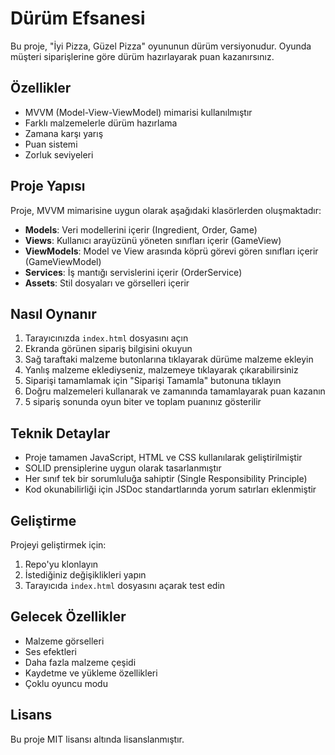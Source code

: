 # Dürüm Efsanesi

Bu proje, "İyi Pizza, Güzel Pizza" oyununun dürüm versiyonudur. Oyunda müşteri siparişlerine göre dürüm hazırlayarak puan kazanırsınız.

## Özellikler

- MVVM (Model-View-ViewModel) mimarisi kullanılmıştır
- Farklı malzemelerle dürüm hazırlama
- Zamana karşı yarış
- Puan sistemi
- Zorluk seviyeleri

## Proje Yapısı

Proje, MVVM mimarisine uygun olarak aşağıdaki klasörlerden oluşmaktadır:

- **Models**: Veri modellerini içerir (Ingredient, Order, Game)
- **Views**: Kullanıcı arayüzünü yöneten sınıfları içerir (GameView)
- **ViewModels**: Model ve View arasında köprü görevi gören sınıfları içerir (GameViewModel)
- **Services**: İş mantığı servislerini içerir (OrderService)
- **Assets**: Stil dosyaları ve görselleri içerir

## Nasıl Oynanır

1. Tarayıcınızda `index.html` dosyasını açın
2. Ekranda görünen sipariş bilgisini okuyun
3. Sağ taraftaki malzeme butonlarına tıklayarak dürüme malzeme ekleyin
4. Yanlış malzeme eklediyseniz, malzemeye tıklayarak çıkarabilirsiniz
5. Siparişi tamamlamak için "Siparişi Tamamla" butonuna tıklayın
6. Doğru malzemeleri kullanarak ve zamanında tamamlayarak puan kazanın
7. 5 sipariş sonunda oyun biter ve toplam puanınız gösterilir

## Teknik Detaylar

- Proje tamamen JavaScript, HTML ve CSS kullanılarak geliştirilmiştir
- SOLID prensiplerine uygun olarak tasarlanmıştır
- Her sınıf tek bir sorumluluğa sahiptir (Single Responsibility Principle)
- Kod okunabilirliği için JSDoc standartlarında yorum satırları eklenmiştir

## Geliştirme

Projeyi geliştirmek için:

1. Repo'yu klonlayın
2. İstediğiniz değişiklikleri yapın
3. Tarayıcıda `index.html` dosyasını açarak test edin

## Gelecek Özellikler

- Malzeme görselleri
- Ses efektleri
- Daha fazla malzeme çeşidi
- Kaydetme ve yükleme özellikleri
- Çoklu oyuncu modu

## Lisans

Bu proje MIT lisansı altında lisanslanmıştır. 